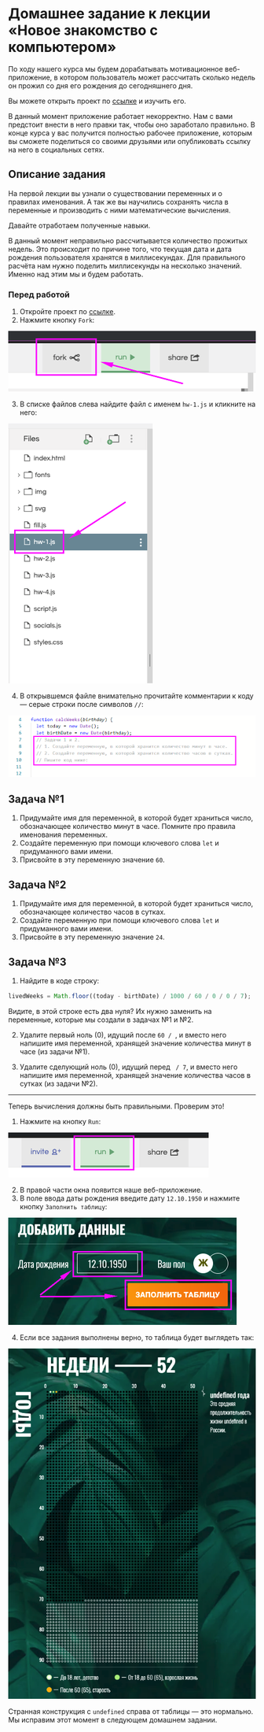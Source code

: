 # Домашнее задание к лекции «Новое знакомство с компьютером»

По ходу нашего курса мы будем дорабатывать мотивационное веб-приложение, в котором пользователь может рассчитать сколько недель он прожил со дня его рождения до сегодняшнего дня. 

Вы можете открыть проект по [ссылке](https://repl.it/@netologySD/SD-diploma) и изучить его. 

В данный момент приложение работает некорректно. Нам с вами предстоит внести в него правки так, чтобы оно заработало правильно. В конце курса у вас получится полностью рабочее приложение, которым вы сможете поделиться со своими друзьями или опубликовать ссылку на него в социальных сетях. 

## Описание задания
На первой лекции вы узнали о существовании переменных и о правилах именования. А так же вы научились сохранять числа в переменные и производить с ними математические вычисления. 

Давайте отработаем полученные навыки. 

В данный момент неправильно рассчитывается количество прожитых недель. Это происходит по причине того, что текущая дата и дата рождения пользователя хранятся в миллисекундах. Для правильного расчёта нам нужно поделить миллисекунды на несколько значений. Именно над этим мы и будем работать. 

### Перед работой
1. Откройте проект по [ссылке](https://repl.it/@netologySD/SD-diploma).
2. Нажмите кнопку `Fork`:

![Кнопка Fork](../assets/fork.png)

3. В списке файлов слева найдите файл с именем `hw-1.js` и кликните на него:

![Файл hw-1](../assets/hw-1.png)

4. В открывшемся файле внимательно прочитайте комментарии к коду — серые строки после символов `//`:

![Комментарии в коде](../assets/comments.png)


## Задача №1
1. Придумайте имя для переменной, в которой будет храниться число, обозначающее количество минут в часе. Помните про правила именования переменных.
2. Создайте переменную при помощи ключевого слова `let` и придуманного вами имени. 
3. Присвойте в эту переменную значение `60`.

## Задача №2
1. Придумайте имя для переменной, в которой будет храниться число, обозначающее количество часов в сутках. 
2. Создайте переменную при помощи ключевого слова `let` и придуманного вами имени. 
3. Присвойте в эту переменную значение `24`.

## Задача №3
1. Найдите в коде строку: 
```javascript
livedWeeks = Math.floor((today - birthDate) / 1000 / 60 / 0 / 0 / 7); 
```
Видите, в этой строке есть два нуля? Их нужно заменить на переменные, которые мы создали в задачах №1 и №2.

2. Удалите первый ноль (0), идущий после `60 / `, и вместо него напишите имя переменной, хранящей значение количества минут в часе (из задачи №1).

3. Удалите сделующий ноль (0), идущий перед ` / 7`, и вместо него напишите имя переменной, хранящей значение количества часов в сутках (из задачи №2). 

---

Теперь вычисления должны быть правильными. Проверим это!
1. Нажмите на кнопку `Run`: 

![Кнопка Run](../assets/run.png)

2. В правой части окна появится наше веб-приложение. 
3. В поле ввода даты рождения введите дату `12.10.1950` и нажмите кнопку `Заполнить таблицу`:

![Тестовые данные](../assets/input.png)

4. Если все задания выполнены верно, то таблица будет выглядеть так:

![Результат первого домашнего задания](../assets/result.png)

Странная конструкция с `undefined` справа от таблицы — это нормально. Мы исправим этот момент в следующем домашнем задании.
